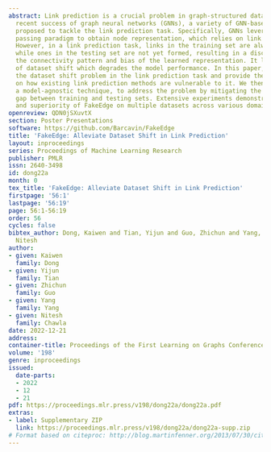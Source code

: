 ```yaml
---
abstract: Link prediction is a crucial problem in graph-structured data. Due to the
  recent success of graph neural networks (GNNs), a variety of GNN-based models were
  proposed to tackle the link prediction task. Specifically, GNNs leverage the message
  passing paradigm to obtain node representation, which relies on link connectivity.
  However, in a link prediction task, links in the training set are always present
  while ones in the testing set are not yet formed, resulting in a discrepancy of
  the connectivity pattern and bias of the learned representation. It leads to a problem
  of dataset shift which degrades the model performance. In this paper, we first identify
  the dataset shift problem in the link prediction task and provide theoretical analyses
  on how existing link prediction methods are vulnerable to it. We then propose FakeEdge,
  a model-agnostic technique, to address the problem by mitigating the graph topological
  gap between training and testing sets. Extensive experiments demonstrate the applicability
  and superiority of FakeEdge on multiple datasets across various domains.
openreview: QDN0jSXuvtX
section: Poster Presentations
software: https://github.com/Barcavin/FakeEdge
title: 'FakeEdge: Alleviate Dataset Shift in Link Prediction'
layout: inproceedings
series: Proceedings of Machine Learning Research
publisher: PMLR
issn: 2640-3498
id: dong22a
month: 0
tex_title: 'FakeEdge: Alleviate Dataset Shift in Link Prediction'
firstpage: '56:1'
lastpage: '56:19'
page: 56:1-56:19
order: 56
cycles: false
bibtex_author: Dong, Kaiwen and Tian, Yijun and Guo, Zhichun and Yang, Yang and Chawla,
  Nitesh
author:
- given: Kaiwen
  family: Dong
- given: Yijun
  family: Tian
- given: Zhichun
  family: Guo
- given: Yang
  family: Yang
- given: Nitesh
  family: Chawla
date: 2022-12-21
address:
container-title: Proceedings of the First Learning on Graphs Conference
volume: '198'
genre: inproceedings
issued:
  date-parts:
  - 2022
  - 12
  - 21
pdf: https://proceedings.mlr.press/v198/dong22a/dong22a.pdf
extras:
- label: Supplementary ZIP
  link: https://proceedings.mlr.press/v198/dong22a/dong22a-supp.zip
# Format based on citeproc: http://blog.martinfenner.org/2013/07/30/citeproc-yaml-for-bibliographies/
---
```

